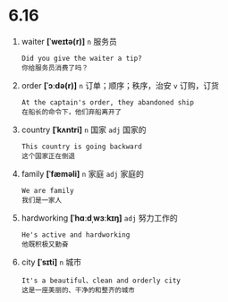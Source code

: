 # 6.16

1. waiter **[ˈweɪtə(r)]** `n` 服务员

   ```
   Did you give the waiter a tip?
   你给服务员消费了吗？
   ```

2. order **[ˈɔːdə(r)]** `n` 订单；顺序；秩序，治安 `v` 订购，订货

   ```
   At the captain's order, they abandoned ship
   在船长的命令下，他们弃船离开了
   ```

3. country **[ˈkʌntri]** `n` 国家 `adj` 国家的

   ```
   This country is going backward
   这个国家正在倒退
   ```

4. family **[ˈfæməli]** `n` 家庭 `adj` 家庭的

   ```
   We are family
   我们是一家人
   ```

5. hardworking **[ˈhɑːdˌwɜːkɪŋ]** `adj` 努力工作的

   ```
   He's active and hardworking
   他既积极又勤奋
   ```

6. city **[ˈsɪti]** `n` 城市
   ```
   It's a beautiful、clean and orderly city
   这是一座美丽的、干净的和整齐的城市
   ```
